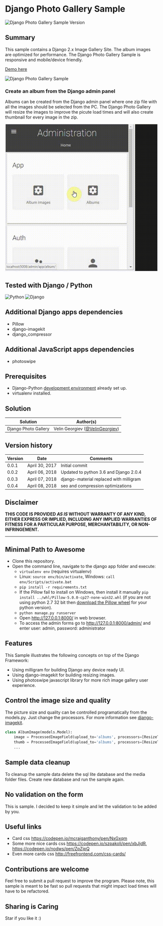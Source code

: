 # Django Photo Gallery Sample #

![Django Photo Gallery Sample Version](https://img.shields.io/badge/Version-0.0.4-green.svg)

## Summary

This sample contains a Django 2.x Image Gallery Site. The album images are optimized for performance. The Django Photo Gallery Sample is responsive and mobile/device friendly.

[Demo here](http://django-photo-gallery.velingeorgiev.com/)

![Django Photo Gallery Sample](./assets/django_photo_gallery_explore.gif)

### Create an album from the Django admin panel

Albums can be created from the Django admin panel where one zip file with all the images should be selected from the PC. The Django Photo Gallery will resize the images to improve the picute load times and will also create thumbnail for every image in the zip.

![Django Photo Gallery Sample](./assets/django_photo_gallery_admin.gif)


## Tested with Django / Python
![Python](https://img.shields.io/badge/Python-3.6-green.svg)
![Django](https://img.shields.io/badge/Django-2.0.4-green.svg)

## Additional Django apps dependencies
- Pillow
- django-imagekit
- django_compressor

## Additional JavaScript apps dependencies
- photoswipe

## Prerequisites

- Django-Python [development environment](https://www.djangoproject.com/start/) already set up.
- virtualenv installed.

## Solution

Solution|Author(s)
--------|---------
Django Photo Gallery | Velin Georgiev ([@VelinGeorgiev](https://twitter.com/velingeorgiev))

## Version history

Version|Date|Comments
-------|----|--------
0.0.1|April 30, 2017 | Initial commit
0.0.2|April 06, 2018 | Updated to python 3.6 and Django 2.0.4
0.0.3|April 07, 2018 | django-material replaced with milligram
0.0.4|April 08, 2018 | seo and compression optimizations

## Disclaimer
**THIS CODE IS PROVIDED *AS IS* WITHOUT WARRANTY OF ANY KIND, EITHER EXPRESS OR IMPLIED, INCLUDING ANY IMPLIED WARRANTIES OF FITNESS FOR A PARTICULAR PURPOSE, MERCHANTABILITY, OR NON-INFRINGEMENT.**

---

## Minimal Path to Awesome

- Clone this repository.
- Open the command line, navigate to the django app folder and execute:
    - `virtualenv env` (requires virtualenv)
    - Linux: `source env/bin/activate`, Windows: `call env/Scripts/activate.bat`
    - `pip install -r requirements.txt`
    - If the Pillow fail to install on Windows, then install it manually `pip install ../whl/Pillow-5.0.0-cp27-none-win32.whl` (if you are not using python 2.7 32 bit then  [download the Pillow wheel](http://www.lfd.uci.edu/~gohlke/pythonlibs/#pillow) for your python version).
    - `python manage.py runserver`
    - Open http://127.0.0.1:8000/ in web browser.
    - To access the admin forms go to http://127.0.0.1:8000/admin/ and enter user: admin, password: administrator

## Features

This Sample illustrates the following concepts on top of the Django Framework:

- Using milligram for building Django any device ready UI.
- Using django-imagekit for building resizing images.
- Using photoswipe javascript library for more rich image gallery user experience.

## Control the image size and quality
The picture size and quality can be controlled programatically from the models.py. Just change the processors. For more information see [django-imagekit](https://github.com/matthewwithanm/django-imagekit).

```python
class AlbumImage(models.Model):
    image = ProcessedImageField(upload_to='albums', processors=[ResizeToFit(1280)], format='JPEG', options={'quality': 70})
    thumb = ProcessedImageField(upload_to='albums', processors=[ResizeToFit(300)], format='JPEG', options={'quality': 80})
    ...
```

## Sample data cleanup
To cleanup the sample data delete the sql lite database and the media folder files. Create new database and run the sample again.

## No validation on the form
This is sample. I decided to keep it simple and let the validation to be added by you.

## Useful links
- Card css https://codepen.io/mcraiganthony/pen/NxGxqm
- Some more nice cards css https://codepen.io/szpakoli/pen/xbJjdR, https://codepen.io/nodws/pen/ZpZjpQ
- Even more cards css http://freefrontend.com/css-cards/

## Contributions are welcome

Feel free to submit a pull request to improve the program. Please note, this sample is meant to be fast so pull requests that might impact load times will have to be refactored.

## Sharing is Caring

Star if you like it :)
